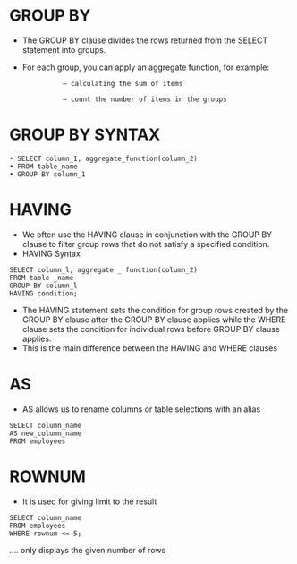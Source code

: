 # GROUP BY
- The GROUP BY clause divides the rows returned from the
SELECT statement into groups.
- For each group, you can apply an aggregate function, for example:


                — calculating the sum of items

                — count the number of items in the groups



# GROUP BY SYNTAX
```
• SELECT column_1, aggregate_function(column_2)
• FROM table_name
• GROUP BY column_1
```

# HAVING
- We often use the HAVING clause in conjunction with the GROUP BY
clause to filter group rows that do not satisfy a specified condition.
- HAVING Syntax

```
SELECT column_l, aggregate _ function(column_2)
FROM table _name 
GROUP BY column_l 
HAVING condition;
```

- The HAVING statement sets the condition for group rows created
by the GROUP BY clause after the GROUP BY clause applies while
the WHERE clause sets the condition for individual rows before
GROUP BY clause applies.
- This is the main difference between the HAVING and WHERE
clauses


# AS
- AS allows us to rename columns or table selections with an
alias
```
SELECT column_name 
AS new_column_name 
FROM employees
```


# ROWNUM
- It is used for giving limit to the result
```
SELECT column_name 
FROM employees 
WHERE rownum <= 5;
```
.... only displays the given number of rows
